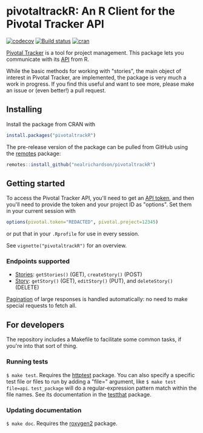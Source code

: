 # pivotaltrackR: An R Client for the Pivotal Tracker API

[![codecov](https://codecov.io/gh/nealrichardson/pivotaltrackR/branch/master/graph/badge.svg)](https://codecov.io/gh/nealrichardson/pivotaltrackR)
[![Build status](https://ci.appveyor.com/api/projects/status/87n5pncwov3jyfab/branch/master?svg=true)](https://ci.appveyor.com/project/nealrichardson/pivotaltrackr/branch/master)
[![cran](https://www.r-pkg.org/badges/version-last-release/pivotaltrackR)](https://cran.r-project.org/package=pivotaltrackR)

[Pivotal Tracker](https://www.pivotaltracker.com/) is a tool for project management. This package lets you communicate with its [API](https://www.pivotaltracker.com/help/api/rest/v5) from R.

While the basic methods for working with "stories", the main object of interest in Pivotal Tracker, are implemented, the package is very much a work in progress. If you find this useful and want to see more, please make an issue or (even better!) a pull request.

## Installing

Install the package from CRAN with

```r
install.packages("pivotaltrackR")
```

The pre-release version of the package can be pulled from GitHub using the [remotes](https://remotes.r-lib.org/) package:

```r
remotes::install_github("nealrichardson/pivotaltrackR")
```

## Getting started

To access the Pivotal Tracker API, you'll need to get an [API token](https://www.pivotaltracker.com/help/articles/api_token/), and then you'll need to provide the token and your project ID as "options". Set them in your current session with

```r
options(pivotal.token="REDACTED", pivotal.project=12345)
```

or put that in your `.Rprofile` for use in every session.

See `vignette("pivotaltrackR")` for an overview.

### Endpoints supported

* [Stories](https://www.pivotaltracker.com/help/api/rest/v5#Stories): `getStories()` (GET), `createStory()` (POST)
* [Story](https://www.pivotaltracker.com/help/api/rest/v5#Story): `getStory()` (GET), `editStory()` (PUT), and `deleteStory()` (DELETE)

[Pagination](https://www.pivotaltracker.com/help/api#Paginating_List_Responses) of large responses is handled automatically: no need to make special requests to fetch all.

## For developers

The repository includes a Makefile to facilitate some common tasks, if you're into that sort of thing.

### Running tests

`$ make test`. Requires the [httptest](https://github.com/nealrichardson/httptest) package. You can also specify a specific test file or files to run by adding a "file=" argument, like `$ make test file=api`. `test_package` will do a regular-expression pattern match within the file names. See its documentation in the [testthat](https://github.com/hadley/testthat) package.

### Updating documentation

`$ make doc`. Requires the [roxygen2](https://github.com/r-lib/roxygen2) package.
